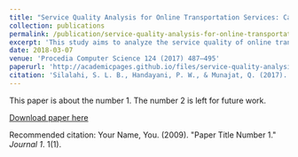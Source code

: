 ```yaml
---
title: "Service Quality Analysis for Online Transportation Services: Case Study of GO-JEK"
collection: publications
permalink: /publication/service-quality-analysis-for-online-transportation-services
excerpt: 'This study aims to analyze the service quality of online transportation focusing on the technology aspect. The measurement developed from previous related studies includes three dimensions which are service quality, information quality, and system quality.'
date: 2018-03-07
venue: 'Procedia Computer Science 124 (2017) 487–495'
paperurl: 'http://academicpages.github.io/files/service-quality-analysis-for-online-transportation-services.pdf'
citation: 'Silalahi, S. L. B., Handayani, P. W., & Munajat, Q. (2017). Service Quality Analysis for Online Transportation Services: Case Study of GO-JEK. <i>Procedia Computer Science</i>, 124, pp. 487-495.'
---
```

This paper is about the number 1. The number 2 is left for future work.

[Download paper here](http://academicpages.github.io/files/paper1.pdf)

Recommended citation: Your Name, You. (2009). "Paper Title Number 1." <i>Journal 1</i>. 1(1).
